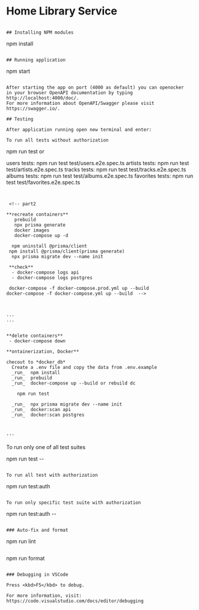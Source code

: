 # Home Library Service

```

## Installing NPM modules

```
npm install
```

## Running application

```
npm start
```

After starting the app on port (4000 as default) you can openocker
in your browser OpenAPI documentation by typing http://localhost:4000/doc/.
For more information about OpenAPI/Swagger please visit https://swagger.io/.

## Testing

After application running open new terminal and enter:

To run all tests without authorization

```
npm run test
or

  users tests: npm run test test/users.e2e.spec.ts
  artists tests: npm run test test/artists.e2e.spec.ts
  tracks tests: npm run test test/tracks.e2e.spec.ts
  albums tests: npm run test test/albums.e2e.spec.ts
  favorites tests: npm run test test/favorites.e2e.spec.ts

```


 <!-- part2

**recreate containers**
   prebuild
   npx prisma generate
   docker images
   docker-compose up -d

  npm uninstall @prisma/client
 npm install @prisma/client(prisma generate)
  npx prisma migrate dev --name init

 **check**
  - docker-compose logs api
  - docker-compose logs postgres

 docker-compose -f docker-compose.prod.yml up --build
docker-compose -f docker-compose.yml up --build  -->



...
...


**delete containers**
 - docker-compose down

**ontainerization, Docker**

checout to *docker_db*
  Create a .env file and copy the data from .env.example
  _run_  npm install
  _run_  prebuild
  _run_  docker-compose up --build or rebuild dc

    npm run test
    
  _run_  npx prisma migrate dev --name init
  _run_  docker:scan api
  _run_  docker:scan postgres



'''
```

To run only one of all test suites

npm run test -- <path to suite>
```

To run all test with authorization

```
npm run test:auth
```

To run only specific test suite with authorization

```
npm run test:auth -- <path to suite>
```

### Auto-fix and format

```
npm run lint
```

```
npm run format
```

### Debugging in VSCode

Press <kbd>F5</kbd> to debug.

For more information, visit: https://code.visualstudio.com/docs/editor/debugging
